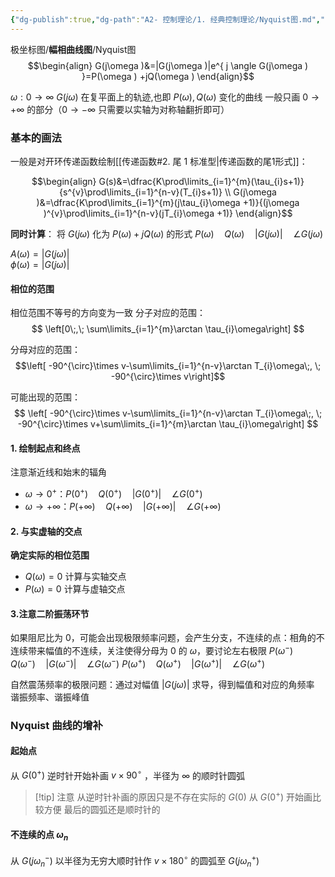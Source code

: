 ```yaml
---
{"dg-publish":true,"dg-path":"A2- 控制理论/1. 经典控制理论/Nyquist图.md","tags":["Graph"],"permalink":"/A2- 控制理论/1. 经典控制理论/Nyquist图/","dgPassFrontmatter":true,"noteIcon":"","created":"2024-10-08T17:09:44.000+08:00","updated":"2025-08-28T21:53:12.738+08:00"}
---
```



极坐标图/**幅相曲线图**/Nyquist图
$$\begin{align}
G(j\omega )&=|G(j\omega )|e^{ j \angle G(j\omega ) }=P(\omega ) +jQ(\omega )
\end{align}$$

$\omega: 0\to \infty$  $G(j\omega)$ 在复平面上的轨迹,也即 $P(\omega),Q(\omega)$ 变化的曲线
一般只画 $0\to +\infty$ 的部分（$0\to -\infty$ 只需要以实轴为对称轴翻折即可）

### 基本的画法
一般是对开环传递函数绘制[[传递函数#2. 尾 1 标准型\|传递函数的尾1形式]]：


$$\begin{align}
G(s)&=\dfrac{K\prod\limits_{i=1}^{m}(\tau_{i}s+1)}{s^{v}\prod\limits_{i=1}^{n-v}(T_{i}s+1)} \\
G(j\omega )&=\dfrac{K\prod\limits_{i=1}^{m}(j\tau_{i}\omega +1)}{(j\omega )^{v}\prod\limits_{i=1}^{n-v}(jT_{i}\omega +1)}
\end{align}$$


**同时计算**：
将 $G(j\omega)$ 化为 $P(\omega ) +jQ(\omega )$ 的形式
$P(\omega)\quad Q(\omega)\quad |G(j\omega)|\quad \angle G(j\omega)$

$A(\omega)=|G(j\omega)|$      
$\phi(\omega)=|G(j\omega)|$


#### 相位的范围
相位范围不等号的方向变为一致
分子对应的范围：
$$
\left[0\;,\; \sum\limits_{i=1}^{m}\arctan \tau_{i}\omega\right]
$$

分母对应的范围：
$$\left[ -90^{\circ}\times v-\sum\limits_{i=1}^{n-v}\arctan T_{i}\omega\;, \; -90^{\circ}\times v\right]$$

可能出现的范围：
$$
\left[ -90^{\circ}\times v-\sum\limits_{i=1}^{n-v}\arctan T_{i}\omega\;, \; -90^{\circ}\times v+\sum\limits_{i=1}^{m}\arctan \tau_{i}\omega\right]
$$

#### 1. 绘制起点和终点 
注意渐近线和始末的辐角
-  $\omega \to 0^{+}$：$P(0^{+})\quad Q(0^{+})\quad |G(0^{+})|\quad \angle G(0^{+})$
-  $\omega \to +\infty$：$P(+\infty)\quad Q(+\infty)\quad |G(+\infty)|\quad \angle G(+\infty)$

#### 2. 与实虚轴的交点
**确定实际的相位范围**
- $Q(\omega)=0$ 计算与实轴交点
- $P(\omega)=0$ 计算与虚轴交点

#### 3.注意二阶振荡环节
如果阻尼比为 0，可能会出现极限频率问题，会产生分支，不连续的点：相角的不连续带来幅值的不连续，关注使得分母为 0 的 $\omega$，要讨论左右极限
$P(\omega^{-})\quad Q(\omega^{-})\quad |G(\omega^{-})|\quad \angle G(\omega^{-})$
$P(\omega^{+})\quad Q(\omega^{+})\quad |G(\omega^{+})|\quad \angle G(\omega^{+})$

自然震荡频率的极限问题：通过对幅值 $\left\lvert  G(j\omega) \right\rvert$ 求导，得到幅值和对应的角频率
谐振频率、谐振峰值

### Nyquist 曲线的增补
#### 起始点
从 $G(0^{+})$ 逆时针开始补画 $v\times 90^{\circ}$ ，半径为 $\infty$ 的顺时针圆弧
>[!tip] 注意
>从逆时针补画的原因只是不存在实际的 $G(0)$
>从 $G(0^{+})$ 开始画比较方便
>最后的圆弧还是顺时针的
#### 不连续的点 $\omega_{n}$
从 $G(j\omega_{n}^{-})$ 以半径为无穷大顺时针作 $v\times 180^{\circ}$ 的圆弧至 $G(j\omega_{n}^{+})$


